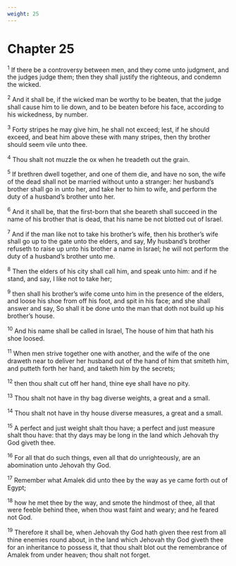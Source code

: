 ```yaml
---
weight: 25
---
```


# Chapter 25

<sup>1</sup> If there be a controversy between men, and they come unto judgment, and the judges judge them; then they shall justify the righteous, and condemn the wicked. 

<sup>2</sup> And it shall be, if the wicked man be worthy to be beaten, that the judge shall cause him to lie down, and to be beaten before his face, according to his wickedness, by number. 

<sup>3</sup> Forty stripes he may give him, he shall not exceed; lest, if he should exceed, and beat him above these with many stripes, then thy brother should seem vile unto thee. 

<sup>4</sup> Thou shalt not muzzle the ox when he treadeth out the grain. 

<sup>5</sup> If brethren dwell together, and one of them die, and have no son, the wife of the dead shall not be married without unto a stranger: her husband’s brother shall go in unto her, and take her to him to wife, and perform the duty of a husband’s brother unto her. 

<sup>6</sup> And it shall be, that the first-born that she beareth shall succeed in the name of his brother that is dead, that his name be not blotted out of Israel. 

<sup>7</sup> And if the man like not to take his brother’s wife, then his brother’s wife shall go up to the gate unto the elders, and say, My husband’s brother refuseth to raise up unto his brother a name in Israel; he will not perform the duty of a husband’s brother unto me. 

<sup>8</sup> Then the elders of his city shall call him, and speak unto him: and if he stand, and say, I like not to take her; 

<sup>9</sup> then shall his brother’s wife come unto him in the presence of the elders, and loose his shoe from off his foot, and spit in his face; and she shall answer and say, So shall it be done unto the man that doth not build up his brother’s house. 

<sup>10</sup> And his name shall be called in Israel, The house of him that hath his shoe loosed. 

<sup>11</sup> When men strive together one with another, and the wife of the one draweth near to deliver her husband out of the hand of him that smiteth him, and putteth forth her hand, and taketh him by the secrets; 

<sup>12</sup> then thou shalt cut off her hand, thine eye shall have no pity. 

<sup>13</sup> Thou shalt not have in thy bag diverse weights, a great and a small. 

<sup>14</sup> Thou shalt not have in thy house diverse measures, a great and a small. 

<sup>15</sup> A perfect and just weight shalt thou have; a perfect and just measure shalt thou have: that thy days may be long in the land which Jehovah thy God giveth thee. 

<sup>16</sup> For all that do such things, even all that do unrighteously, are an abomination unto Jehovah thy God. 

<sup>17</sup> Remember what Amalek did unto thee by the way as ye came forth out of Egypt; 

<sup>18</sup> how he met thee by the way, and smote the hindmost of thee, all that were feeble behind thee, when thou wast faint and weary; and he feared not God. 

<sup>19</sup> Therefore it shall be, when Jehovah thy God hath given thee rest from all thine enemies round about, in the land which Jehovah thy God giveth thee for an inheritance to possess it, that thou shalt blot out the remembrance of Amalek from under heaven; thou shalt not forget. 


